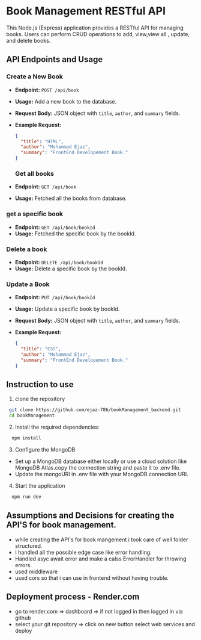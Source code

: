 # Book Management RESTful API

This Node.js (Express) application provides a RESTful API for managing books. Users can perform CRUD operations to add, view,view all , update, and delete books.

## API Endpoints and Usage

### Create a New Book

- **Endpoint:** `POST /api/book`
- **Usage:** Add a new book to the database.
- **Request Body:** JSON object with `title`, `author`, and `summary` fields.
- **Example Request:**

  ```json
  {
    "title": "HTML",
    "author": "Mohammad Ejaz",
    "summary": "FrontEnd Developement Book."
  }
  ```

  ### Get all books

- **Endpoint:** `GET /api/book`
- **Usage:** Fetched all the books from database.

### get a specific book

- **Endpoint:** `GET /api/book/bookId`
- **Usage:** Fetched the specific book by the bookId.

### Delete a book

- **Endpoint:** `DELETE /api/book/bookId`
- **Usage:** Delete a specific book by the bookId.

### Update a Book

- **Endpoint:** `PUT /api/book/bookId`
- **Usage:** Update a specific book by bookId.
- **Request Body:** JSON object with `title`, `author`, and `summary` fields.
- **Example Request:**

  ```json
  {
    "title": "CSS",
    "author": "Mohammad Ejaz",
    "summary": "FrontEnd Developement Book."
  }
  ```

## Instruction to use

1. clone the repository

```bash
 git clone https://github.com/ejaz-786/bookManagement_backend.git
 cd bookManagement
```

2. Install the required dependencies:

```bash
  npm install
```

3. Configure the MongoDB

- Set up a MongoDB database either locally or use a cloud solution like MongoDB Atlas.copy the connection string and paste it to .env file.
- Update the mongoURI in .env file with your MongoDB connection URI.

4. Start the application

```bash
  npm run dev
```

## Assumptions and Decisions for creating the API'S for book management.

- while creating the API's for book mangement i took care of well folder structured.
- I handled all the possible edge case like error handling.
- Handled asyc await error and make a calss ErrorHandler for throwing errors.
- used middleware
- used cors so that i can use in frontend without having trouble.

## Deployment process - Render.com

- go to render.com => dashboard => if not logged in then logged in via github
- select your git repository => click on new button select web services and deploy
